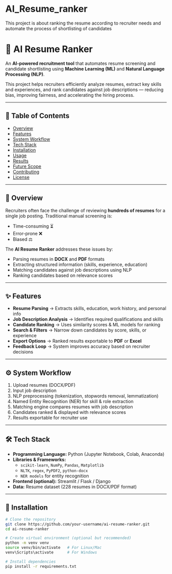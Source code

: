 # AI_Resume_ranker
This project is about ranking the resume according to recruiter needs and automate the process of shortlisting of candidates
# 📝 AI Resume Ranker

An **AI-powered recruitment tool** that automates resume screening and candidate shortlisting using **Machine Learning (ML)** and **Natural Language Processing (NLP)**.  

This project helps recruiters efficiently analyze resumes, extract key skills and experiences, and rank candidates against job descriptions — reducing bias, improving fairness, and accelerating the hiring process.

---

## 📌 Table of Contents
- [Overview](#-overview)
- [Features](#-features)
- [System Workflow](#-system-workflow)
- [Tech Stack](#-tech-stack)
- [Installation](#-installation)
- [Usage](#-usage)
- [Results](#-results)
- [Future Scope](#-future-scope)
- [Contributing](#-contributing)
- [License](#-license)

---

## 🔎 Overview
Recruiters often face the challenge of reviewing **hundreds of resumes** for a single job posting. Traditional manual screening is:
- Time-consuming ⏳
- Error-prone ❌
- Biased ⚖️  

The **AI Resume Ranker** addresses these issues by:
- Parsing resumes in **DOCX** and **PDF** formats  
- Extracting structured information (skills, experience, education)  
- Matching candidates against job descriptions using NLP  
- Ranking candidates based on relevance scores  

---

## ✨ Features
- **Resume Parsing** → Extracts skills, education, work history, and personal info  
- **Job Description Analysis** → Identifies required qualifications and skills  
- **Candidate Ranking** → Uses similarity scores & ML models for ranking  
- **Search & Filters** → Narrow down candidates by score, skills, or experience  
- **Export Options** → Ranked results exportable to **PDF** or **Excel**  
- **Feedback Loop** → System improves accuracy based on recruiter decisions  

---

## ⚙️ System Workflow
1. Upload resumes (DOCX/PDF)  
2. Input job description  
3. NLP preprocessing (tokenization, stopwords removal, lemmatization)  
4. Named Entity Recognition (NER) for skill & role extraction  
5. Matching engine compares resumes with job description  
6. Candidates ranked & displayed with relevance scores  
7. Results exportable for recruiter use  

---

## 🛠 Tech Stack
- **Programming Language:** Python (Jupyter Notebook, Colab, Anaconda)  
- **Libraries & Frameworks:**  
  - `scikit-learn`, `NumPy`, `Pandas`, `Matplotlib`  
  - `NLTK`, `regex`, `PyPDF2`, `python-docx`  
  - `NER models` for entity recognition  
- **Frontend (optional):** Streamlit / Flask / Django  
- **Data:** Resume dataset (228 resumes in DOCX/PDF format)  

---

## 🚀 Installation
```bash
# Clone the repository
git clone https://github.com/your-username/ai-resume-ranker.git
cd ai-resume-ranker

# Create virtual environment (optional but recommended)
python -m venv venv
source venv/bin/activate   # For Linux/Mac
venv\Scripts\activate      # For Windows

# Install dependencies
pip install -r requirements.txt
